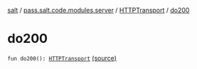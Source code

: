[salt](../../index.md) / [pass.salt.code.modules.server](../index.md) / [HTTPTransport](index.md) / [do200](./do200.md)

# do200

`fun do200(): `[`HTTPTransport`](index.md) [(source)](https://github.com/kurbaniec-tgm/salt/tree/master/code/modules/server/HTTPTransport.kt#L30)